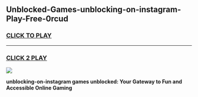 
## Unblocked-Games-unblocking-on-instagram-Play-Free-0rcud
<h3>
<a href="https://premium76.site?title=unblocking-on-instagram&ref=18A1">CLICK TO PLAY</a></h3>
<hr>

<h3>
<a href="https://premium76.site?title=unblocking-on-instagram&ref=18A1">CLICK 2 PLAY</a>
  
</h3>

<a href="https://premium76.site?title=unblocking-on-instagram&ref=18A1"><img src="https://clearcache.store/games.png"></a>


**unblocking-on-instagram games unblocked: Your Gateway to Fun and Accessible Online Gaming**
